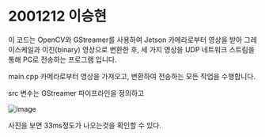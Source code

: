 # 2001212 이승현

이 코드는 OpenCV와 GStreamer를 사용하여 Jetson 카메라로부터 영상을 받아 그레이스케일과 이진(binary) 영상으로 변환한 후, 세 가지 영상을 UDP 네트워크 스트림을 통해 PC로 전송하는 프로그램 입니다.

main.cpp 카메라로부터 영상을 가져오고, 변환하여 전송하는 모든 작업을 수행합니다.

src 변수는 GStreamer 파이프라인을 정의하고 



![image](https://github.com/user-attachments/assets/b78b15af-fcf6-46c7-918e-0fd9cda7d89c)


사진을 보면 33ms정도가 나오는것을 확인할 수 있다.
